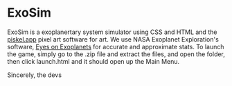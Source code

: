# ExoSim
ExoSim is a exoplanertary system simulator using CSS and HTML and the <a href="https://www.piskelapp.com">piskel.app</a> pixel art software for art. We use NASA Exoplanet Exploration's software, <a href="https://exoplanets.nasa.gov/eyes-on-exoplanets/#/">Eyes on Exoplanets</a> for accurate and approximate stats. To launch the game, simply go to the .zip file and extract the files, and open the folder, then click launch.html and it should open up the Main Menu.

Sincerely, the devs
